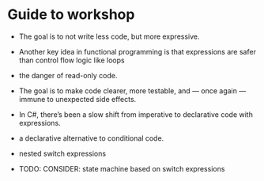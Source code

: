 # Guide to workshop

- The goal is to not write less code, but more expressive.
- Another key idea in functional programming is that expressions are safer than control flow logic like loops
- the danger of read-only code.

- The goal is to make code clearer, more testable, and — once again — immune to unexpected side effects.
- In C#, there’s been a slow shift from imperative to declarative code with expressions.
- a declarative alternative to conditional code.

- nested switch expressions
- TODO: CONSIDER: state machine based on switch expressions
